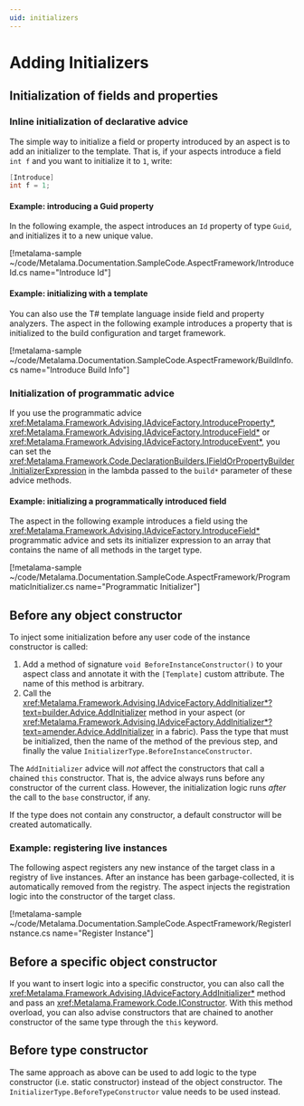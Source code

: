 ```yaml
---
uid: initializers
---
```


# Adding Initializers


## Initialization of fields and properties

### Inline initialization of declarative advice

The simple way to initialize a field or property introduced by an aspect is to add an initializer to the template.
That is, if your aspects introduce a field `int f` and you want to initialize it to `1`, write:

 ```cs
 [Introduce]
 int f = 1;
 ```

#### Example: introducing a Guid property

In the following example, the aspect introduces an `Id` property of type `Guid`, and initializes it to a new unique value.

[!metalama-sample ~/code/Metalama.Documentation.SampleCode.AspectFramework/IntroduceId.cs name="Introduce Id"]

#### Example: initializing with a template

You can also use the T# template language inside field and property analyzers. The aspect in the following example introduces a property that is initialized to the build configuration and target framework.

[!metalama-sample ~/code/Metalama.Documentation.SampleCode.AspectFramework/BuildInfo.cs name="Introduce Build Info"]

### Initialization of programmatic advice

If you use the programmatic advice <xref:Metalama.Framework.Advising.IAdviceFactory.IntroduceProperty*>, <xref:Metalama.Framework.Advising.IAdviceFactory.IntroduceField*> or <xref:Metalama.Framework.Advising.IAdviceFactory.IntroduceEvent*>, you can set the <xref:Metalama.Framework.Code.DeclarationBuilders.IFieldOrPropertyBuilder.InitializerExpression> in the lambda passed to the `build*` parameter of these advice methods.

#### Example: initializing a programmatically introduced field

The aspect in the following example introduces a field using the <xref:Metalama.Framework.Advising.IAdviceFactory.IntroduceField*> programmatic advice and sets its initializer expression to an array that contains the name of all methods in the target type.

[!metalama-sample ~/code/Metalama.Documentation.SampleCode.AspectFramework/ProgrammaticInitializer.cs name="Programmatic Initializer"]

## Before any object constructor

To inject some initialization before any user code of the instance constructor is called:

1. Add a method of signature `void BeforeInstanceConstructor()` to your aspect class and annotate it with the `[Template]` custom attribute. The name of this method is arbitrary.
2. Call the <xref:Metalama.Framework.Advising.IAdviceFactory.AddInitializer*?text=builder.Advice.AddInitializer> method in your aspect (or <xref:Metalama.Framework.Advising.IAdviceFactory.AddInitializer*?text=amender.Advice.AddInitializer> in a fabric). Pass the type that must be initialized, then the name of the method of the previous step, and finally the value `InitializerType.BeforeInstanceConstructor`.

The `AddInitializer` advice will _not_ affect the constructors that call a chained `this` constructor. That is, the advice always runs before any constructor of the current class. However, the initialization logic runs _after_ the call to the `base` constructor, if any.

If the type does not contain any constructor, a default constructor will be created automatically.

### Example: registering live instances

The following aspect registers any new instance of the target class in a registry of live instances. After an instance has been garbage-collected, it is automatically removed from the registry. The aspect injects the registration logic into the constructor of the target class.

[!metalama-sample ~/code/Metalama.Documentation.SampleCode.AspectFramework/RegisterInstance.cs name="Register Instance"]


## Before a specific object constructor

If you want to insert logic into a specific constructor, you can also call the <xref:Metalama.Framework.Advising.IAdviceFactory.AddInitializer*> method and pass an <xref:Metalama.Framework.Code.IConstructor>. With this method overload, you can also advise constructors that are chained to another constructor of the same type through the `this` keyword.


## Before type constructor

The same approach as above can be used to add logic to the type constructor (i.e. static constructor) instead of the object constructor. The `InitializerType.BeforeTypeConstructor` value needs to be used instead.

